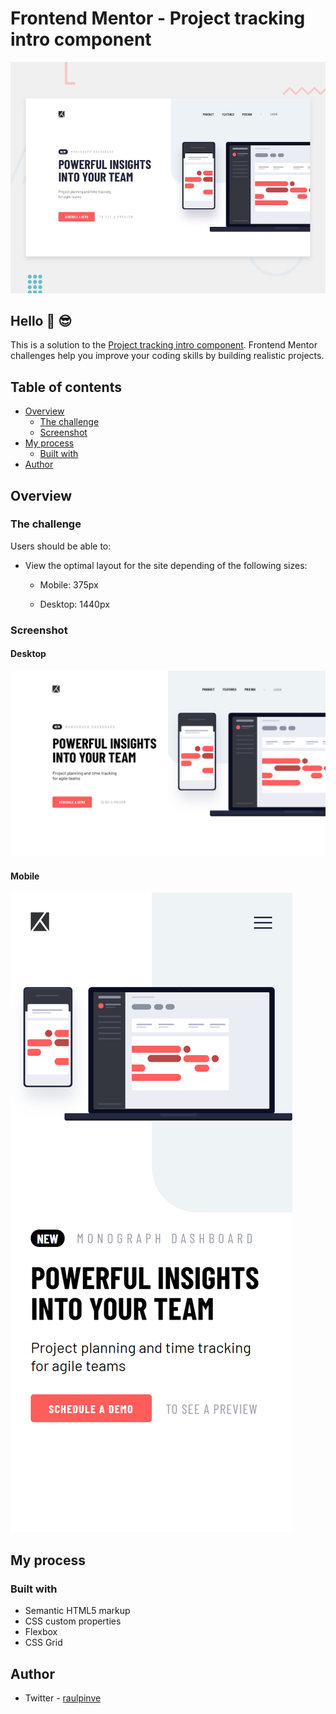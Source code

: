 # Frontend Mentor - Project tracking intro component

![Project tracking intro component](https://github.com/raulpinve/project-tracking-intro-component/blob/main/design/design/desktop-preview.jpg)

## Hello :metal:  :sunglasses:

This is a solution to the [Project tracking intro component](https://www.frontendmentor.io/challenges/project-tracking-intro-component-5d289097500fcb331a67d80e). Frontend Mentor challenges help you improve your coding skills by building realistic projects. 

## Table of contents

- [Overview](#overview)
  - [The challenge](#the-challenge)
  - [Screenshot](#screenshot)
- [My process](#my-process)
  - [Built with](#built-with)
- [Author](#author)

## Overview

### The challenge

Users should be able to:

- View the optimal layout for the site depending of the following sizes:

  - Mobile: 375px

  - Desktop: 1440px


### Screenshot

#### Desktop 

![Project tracking intro component desktop preview](https://github.com/raulpinve/project-tracking-intro-component/blob/main/images/desktop-preview.png)

#### Mobile 

![Project tracking intro component mobile preview](https://github.com/raulpinve/project-tracking-intro-component/blob/main/images/mobile-preview.png)

## My process

### Built with

- Semantic HTML5 markup
- CSS custom properties
- Flexbox
- CSS Grid


## Author

- Twitter - [raulpinve](https://www.twitter.com/raulpinve)
